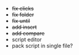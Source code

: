 * ~~fix clicks~~
* ~~fix folder~~
* ~~fix until~~
* ~~add insert~~
* ~~add compare~~
* script editor
* pack script in single file?
